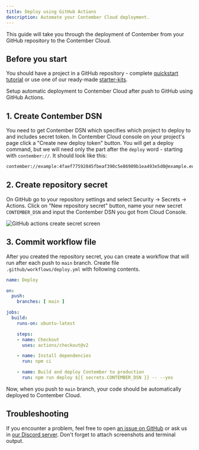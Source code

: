 ```yaml
---
title: Deploy using GitHub Actions
description: Automate your Contember Cloud deployment.
---
```


This guide will take you through the deployment of Contember from your GitHub repository to the Contember Cloud.

## Before you start

You should have a project in a GitHub repository - complete [quickstart tutorial](/intro/quickstart.mdx) or use one of our ready-made [starter-kits](https://github.com/contember/starter-kits).


Setup automatic deployment to Contember Cloud after push to GitHub using GitHub Actions.

## 1. Create Contember DSN

You need to get Contember DSN which specifies which project to deploy to and includes secret token. In Contember Cloud console on your project's page click a "Create new deploy token" button. You will get a deploy command, but we will need only the part after the `deploy` word - starting with `contember://`. It should look like this:

```txt title="Contember DSN example"
contember://example:4faef77592845fbeaf390c5e86989b1ea493e5d0@example.eu.contember.cloud
```

## 2. Create repository secret

On GitHub go to your repository settings and select Security → Secrets → Actions. Click on "New repository secret" button, name your new secret `CONTEMBER_DSN` and input the Contember DSN you got from Cloud Console.

![GitHub actions create secret screen](/assets/github-actions-secret.png)


## 3. Commit workflow file

After you created the repository secret, you can create a workflow that will run after each push to `main` branch. Create file `.github/workflows/deploy.yml` with following contents.

```yaml title=".github/workflows/deploy.yml"
name: Deploy

on:
  push:
    branches: [ main ]

jobs:
  build:
    runs-on: ubuntu-latest

    steps:
    - name: Checkout
      uses: actions/checkout@v2

    - name: Install dependencies
      run: npm ci

    - name: Build and deploy Contember to production
      run: npm run deploy ${{ secrets.CONTEMBER_DSN }} -- --yes
```

Now, when you push to `main` branch, your code should be automatically deployed to Contember Cloud.

## Troubleshooting

If you encounter a problem, feel free to open [an issue on GitHub](https://github.com/contember/admin/issues/new) or ask us in [our Discord server](https://discord.gg/EkhsuAK2Fg). Don't forget to attach screenshots and terminal output.
